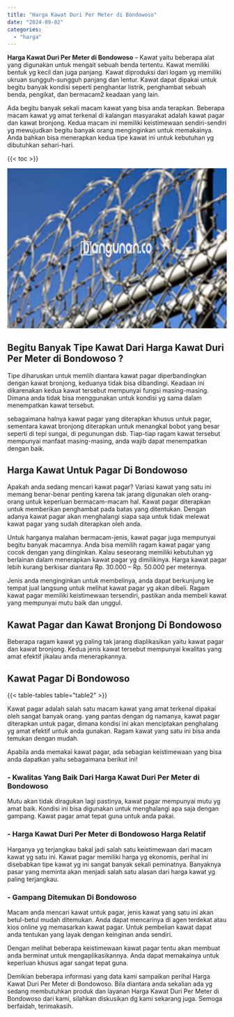 ```yaml
---
title: "Harga Kawat Duri Per Meter di Bondowoso"
date: "2024-09-02"
categories: 
  - "harga"
---
```


**Harga Kawat Duri Per Meter di Bondowoso** – Kawat yaitu beberapa alat yang digunakan untuk mengait sebuah benda tertentu. Kawat memiliki bentuk yg kecil dan juga panjang. Kawat diproduksi dari logam yg memiliki ukruan sungguh-sungguh panjang dan lentur. Kawat dapat dipakai untuk begitu banyak kondisi seperti penghantar listrik, penghambat sebuah benda, pengikat, dan bermacam2 keadaan yang lain.

Ada begitu banyak sekali macam kawat yang bisa anda terapkan. Beberapa macam kawat yg amat terkenal di kalangan masyarakat adalah kawat pagar dan kawat bronjong. Kedua macam ini memiliki keistimewaan sendiri-sendiri yg mewujudkan begitu banyak orang menginginkan untuk memakainya. Anda bahkan bisa menerapkan kedua tipe kawat ini untuk kebutuhan yg dibutuhkan sehari-hari.

{{< toc >}}

![Harga Kawat Duri Per Meter di Bondowoso](/images/jual-kawat-murah02.png)

## Begitu Banyak Tipe Kawat Dari Harga Kawat Duri Per Meter di Bondowoso ?

Tipe diharuskan untuk memlih diantara kawat pagar diperbandingkan dengan kawat bronjong, keduanya tidak bisa dibandingi. Keadaan ini dikarenakan kedua kawat tersebut mempunyai fungsi masing-masing. Dimana anda tidak bisa menggunakan untuk kondisi yg sama dalam menempatkan kawat tersebut.

sebagaimana halnya kawat pagar yang diterapkan khusus untuk pagar, sementara kawat bronjong diterapkan untuk menangkal bobot yang besar seperti di tepi sungai, di pegunungan dsb. Tiap-tiap ragam kawat tersebut mempunyai manfaat masing-masing, anda wajib dapat menempatkan dengan baik.

## Harga Kawat Untuk Pagar Di Bondowoso

Apakah anda sedang mencari kawat pagar? Variasi kawat yang satu ini memang benar-benar penting karena tak jarang digunakan oleh orang-orang untuk keperluan bermacam-macam hal. Kawat pagar diterapkan untuk memberikan penghambat pada batas yang ditentukan. Dengan adanya kawat pagar akan menghalangi siapa saja untuk tidak melewat kawat pagar yang sudah diterapkan oleh anda.

Untuk harganya malahan bermacam-jenis, kawat pagar juga mempunyai begitu banyak macamnya. Anda bisa memilih ragam kawat pagar yang cocok dengan yang diinginkan. Kalau seseorang memiliki kebutuhan yg berlainan dalam menerapkan kawat pagar yg dimilikinya. Harga kawat pagar lebih kurang berkisar diantara Rp. 30.000 – Rp. 50.000 per meternya.

Jenis anda menginginkan untuk membelinya, anda dapat berkunjung ke tempat jual langsung untuk melihat kawat pagar yg akan dibeli. Ragam kawat pagar memiliki keistimewaan tersendiri, pastikan anda membeli kawat yang mempunyai mutu baik dan unggul.

## Kawat Pagar dan Kawat Bronjong Di Bondowoso

Beberapa ragam kawat yg paling tak jarang diaplikasikan yaitu kawat pagar dan kawat bronjong. Kedua jenis kawat tersebut mempunyai kwalitas yang amat efektif jikalau anda menerapkannya.

## Kawat Pagar Di Bondowoso

{{< table-tables table="table2" >}}

Kawat pagar adalah salah satu macam kawat yang amat terkenal dipakai oleh sangat banyak orang. yang pantas dengan dg namanya, kawat pagar diterapkan untuk pagar, dimana kondisi ini akan menciptakan penghalang yg amat efektif untuk anda gunakan. Ragam kawat yang satu ini bisa anda temukan dengan mudah.

Apabila anda memakai kawat pagar, ada sebagian keistimewaan yang bisa anda dapatkan yaitu sebagaimana berikut ini!

### \- Kwalitas Yang Baik Dari Harga Kawat Duri Per Meter di Bondowoso

Mutu akan tidak diragukan lagi pastinya, kawat pagar mempunyai mutu yg amat baik. Kondisi ini bisa digunakan untuk menghalangi apa saja dengan gampang. Kawat pagar amat tepat guna untuk anda pakai.

### \- Harga Kawat Duri Per Meter di Bondowoso Harga Relatif

Harganya yg terjangkau bakal jadi salah satu keistimewaan dari macam kawat yg satu ini. Kawat pagar memiliki harga yg ekonomis, perihal ini disebabkan tipe kawat yg ini sangat banyak sekali peminatnya. Banyaknya pasar yang meminta akan menjadi salah satu alasan dari harga kawat yg paling terjangkau.

### \- Gampang Ditemukan Di Bondowoso

Macam anda mencari kawat untuk pagar, jenis kawat yang satu ini akan betul-betul mudah ditemukan. Anda dapat mencarinya di agen terdekat atau kios online yg memasarkan kawat pagar. Untuk pembelian kawat dapat anda tentukan yang layak dengan keinginan anda sendiri.

Dengan melihat beberapa keistimewaan kawat pagar tentu akan membuat anda berminat untuk mengaplikasikannya. Anda dapat memakainya untuk keperluan khusus agar sangat tepat guna.

Demikian beberapa informasi yang data kami sampaikan perihal Harga Kawat Duri Per Meter di Bondowoso. Bila diantara anda sekalian ada yg sedang membutuhkan produk dan layanan Harga Kawat Duri Per Meter di Bondowoso dari kami, silahkan diskusikan dg kami sekarang juga. Semoga berfaidah, terimakasih.

